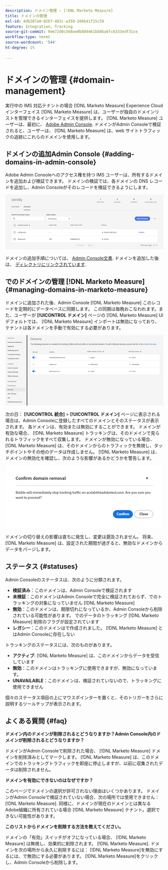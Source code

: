 ```yaml
---
description: ドメイン管理 — [!DNL Marketo Measure]
title: ドメインの管理
exl-id: 4db287a0-0267-463c-a359-266b41f15c59
feature: Integration, Tracking
source-git-commit: 9e672d0c568ee0b889461bb8ba6fc6333edf31ce
workflow-type: tm+mt
source-wordcount: '544'
ht-degree: 1%

---
```


# ドメインの管理 {#domain-management}

実行中の IMS 対応テナントの場合 [!DNL Marketo Measure] Experience Cloudインターフェイス [!DNL Marketo Measure] は、ユーザーが独自のドメインリストを管理できるインターフェイスを提供します。 [!DNL Marketo Measure] ユーザーは、最初に、 [Adobe Admin Console](https://adminconsole.adobe.com/). ドメインがAdmin Consoleで検証されると、ユーザーは、 [!DNL Marketo Measure] は、web サイトトラフィックの追跡にこれらのドメインを使用します。

## ドメインの追加Admin Console {#adding-domains-in-admin-console}

Adobe Admin Consoleへのアクセス権を持つ IMS ユーザーは、所有するドメインを追加および検証できます。 ドメインの検証では、各ドメインの DNS レコードを追加し、Admin Consoleがそのレコードを検証できるようにします。

![](assets/domain-management-1.png)

ドメインの追加手順については、 [Admin Console文書](https://helpx.adobe.com/enterprise/using/set-up-identity.html#setup-domains). ドメインを追加した後は、 [ディレクトリにリンクされています](https://helpx.adobe.com/enterprise/using/set-up-identity.html#link-domains-to-directories).

## でのドメインの管理 [!DNL Marketo Measure] {#managing-domains-in-marketo-measure}

ドメインに追加された後、Admin Console [!DNL Marketo Measure] このレコードを定期的にデータベースに同期します。 この同期は毎晩おこなわれます。また、ユーザーが **[!UICONTROL ドメイン]** ページの [!DNL Marketo Measure] UI デフォルトでは、 [!DNL Marketo Measure] インポートは無効になっており、テナントは各ドメインを手動で有効にする必要があります。

![](assets/domain-management-2.png)

次の日： **[!UICONTROL 統合]** > **[!UICONTROL ドメイン]** ページに表示される場合は、Admin Consoleに登録したすべてのドメインとそのステータスが表示されます。 各ドメインは、有効または無効にすることができます。 ドメインが有効な場合、 [!DNL Marketo Measure] トラッキングは、そのドメインで見られるトラフィックをすべて収集します。 ドメインが無効になっている場合、 [!DNL Marketo Measure] は、そのドメインからのトラフィックを無視し、タッチポイントやその他のデータは作成しません。 [!DNL Marketo Measure] は、ドメインの無効化を確認し、次のような影響があるかどうかを警告します。

![](assets/domain-management-3.png)

ドメインの切り替えの影響は直ちに発生し、変更は遡及されません。 将来、 [!DNL Marketo Measure] は、設定された期間が過ぎると、無効なドメインからデータをパージします。

## ステータス {#statuses}

Admin Consoleのステータスは、次のように分類されます。

* **検証済み**：このドメインは、Admin Consoleで検証されます
* **未検証**：このドメインはAdmin Consoleで完全に検証されておらず、でのトラッキングの対象になっていません [!DNL Marketo Measure]
* **無効**：このドメインは、期限切れになっているか、Admin Consoleから削除されている可能性があります。 でのデータのトラッキング [!DNL Marketo Measure] 削除のフラグが設定されています
* **レガシー**：このドメインはで作成されました。 [!DNL Marketo Measure] とはAdmin Consoleに存在しない

トラッキングのステータスには、次のものがあります。

* **アクティブ**: [!DNL Marketo Measure] は、このドメインからデータを受信しています
* **無効**：このドメインはトラッキングに使用できますが、無効になっています。
* **UNAVAILABLE**：このドメインは、検証されていないので、トラッキングに使用できません

個々のステータス項目の上にマウスポインターを置くと、そのトリガーをさらに説明するツールチップが表示されます。

## よくある質問 {#faq}

**ドメイン内のドメインが削除されるとどうなりますか？Admin Console内のドメインが削除されるとどうなりますか？**

ドメインがAdmin Consoleで削除された場合、 [!DNL Marketo Measure] ドメインを削除済みとしてマークします。 [!DNL Marketo Measure] は、このドメインでのトラッキングトラフィックを即座に停止しますが、以前に収集されたデータは削除されません。

**ドメインを有効にできないのはなぜですか？**

このページでドメインの選択が許可されない理由はいくつかあります。 ドメインがAdmin Consoleで検証されていない場合、次の場所では使用できません： [!DNL Marketo Measure]. 同様に、ドメインが現在のドメインとは異なるAdobe組織に所有されている場合 [!DNL Marketo Measure] テナント。選択できない可能性があります。

**このリストからドメインを削除する方法を教えてください。**

ドメインの「有効」スイッチがオフになっている場合、 [!DNL Marketo Measure] は無視し、効果的に削除されます。 [!DNL Marketo Measure]. ドメインを次の場所から永久に削除するには： [!DNL Marketo Measure]を無効にするには、で無効にする必要があります。 [!DNL Marketo Measure]をクリックし、Admin Consoleから削除します。
